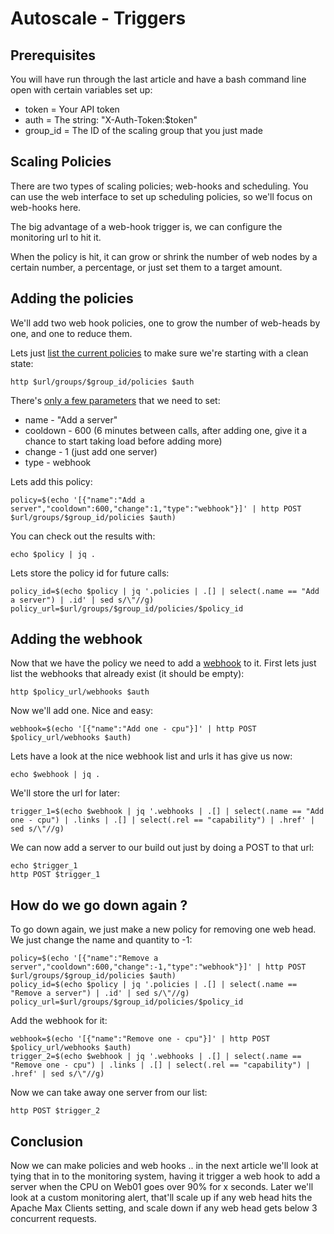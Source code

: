 # Autoscale - Triggers

## Prerequisites

You will have run through the last article and have a bash command line open with certain variables set up:

 * token = Your API token
 * auth = The string: "X-Auth-Token:$token"
 * group_id = The ID of the scaling group that you just made
 
## Scaling Policies

There are two types of scaling policies; web-hooks and scheduling. You can use the web interface to set up scheduling policies, so we'll focus on web-hooks here.

The big advantage of a web-hook trigger is, we can configure the monitoring url to hit it.

When the policy is hit, it can grow or shrink the number of web nodes by a certain number, a percentage, or just set them to a target amount.

## Adding the policies

We'll add two web hook policies, one to grow the number of web-heads by one, and one to reduce them.

Lets just [list the current policies](http://docs.rackspace.com/cas/api/v1.0/autoscale-devguide/content/GET_getPolicies_v1.0__tenantId__groups__groupId__policies_autoscale-policies.html) to make sure we're starting with a clean state:

    http $url/groups/$group_id/policies $auth

There's [only a few parameters](http://docs.rackspace.com/cas/api/v1.0/autoscale-devguide/content/POST_createPolicies_v1.0__tenantId__groups__groupId__policies_autoscale-policies.html#POST_createPolicies_v1.0__tenantId__groups__groupId__policies_autoscale-policies-Request) that we need to set:

 * name - "Add a server"
 * cooldown - 600 (6 minutes between calls, after adding one, give it a chance to start taking load before adding more)
 * change - 1 (just add one server)
 * type - webhook

Lets add this policy:

    policy=$(echo '[{"name":"Add a server","cooldown":600,"change":1,"type":"webhook"}]' | http POST $url/groups/$group_id/policies $auth)

You can check out the results with:

    echo $policy | jq .

Lets store the policy id for future calls:

    policy_id=$(echo $policy | jq '.policies | .[] | select(.name == "Add a server") | .id' | sed s/\"//g)
    policy_url=$url/groups/$group_id/policies/$policy_id

## Adding the webhook

Now that we have the policy we need to add a [webhook](http://docs.rackspace.com/cas/api/v1.0/autoscale-devguide/content/autoscale-webhooks.html) to it. First lets just list the webhooks that already exist (it should be empty):

    http $policy_url/webhooks $auth

Now we'll add one. Nice and easy:

    webhook=$(echo '[{"name":"Add one - cpu"}]' | http POST $policy_url/webhooks $auth)

Lets have a look at the nice webhook list and urls it has give us now:

    echo $webhook | jq .

We'll store the url for later:

    trigger_1=$(echo $webhook | jq '.webhooks | .[] | select(.name == "Add one - cpu") | .links | .[] | select(.rel == "capability") | .href' | sed s/\"//g)
    
We can now add a server to our build out just by doing a POST to that url:

    echo $trigger_1
    http POST $trigger_1

## How do we go down again ?

To go down again, we just make a new policy for removing one web head. We just change the name and quantity to -1:

    policy=$(echo '[{"name":"Remove a server","cooldown":600,"change":-1,"type":"webhook"}]' | http POST $url/groups/$group_id/policies $auth)
    policy_id=$(echo $policy | jq '.policies | .[] | select(.name == "Remove a server") | .id' | sed s/\"//g)
    policy_url=$url/groups/$group_id/policies/$policy_id

Add the webhook for it:

    webhook=$(echo '[{"name":"Remove one - cpu"}]' | http POST $policy_url/webhooks $auth)
    trigger_2=$(echo $webhook | jq '.webhooks | .[] | select(.name == "Remove one - cpu") | .links | .[] | select(.rel == "capability") | .href' | sed s/\"//g)

Now we can take away one server from our list:

    http POST $trigger_2

## Conclusion

Now we can make policies and web hooks .. in the next article we'll look at tying that in to the monitoring system, having it trigger a web hook to add a server when the CPU on Web01 goes over 90% for x seconds.  Later we'll look at a custom monitoring alert, that'll scale up if any web head hits the Apache Max Clients setting, and scale down if any web head gets below 3 concurrent requests.
